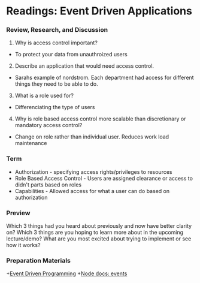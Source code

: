 # Readings: Event Driven Applications

### Review, Research, and Discussion

1. Why is access control important?
  + To protect your data from unauthroized users

2. Describe an application that would need access control.
  + Sarahs example of nordstrom. Each department had access for different things they need to be able to do.

3. What is a role used for?
  + Differenciating the type of users

4. Why is role based access control more scalable than discretionary or mandatory access control?
  + Change on role rather than individual user. Reduces work load maintenance

### Term

+ Authorization -  specifying access rights/privileges to resources
+ Role Based Access Control - Users are assigned clearance or access to didn't parts based on roles
+ Capabilities - Allowed access for what a user can do based on authorization

### Preview

Which 3 things had you heard about previously and now have better clarity on?
Which 3 things are you hoping to learn more about in the upcoming lecture/demo?
What are you most excited about trying to implement or see how it works?

### Preparation Materials

+[Event Driven Programming](https://www.digitalocean.com/community/tutorials/nodejs-event-driven-programming)
+[Node docs: events](https://nodejs.org/api/events.html)